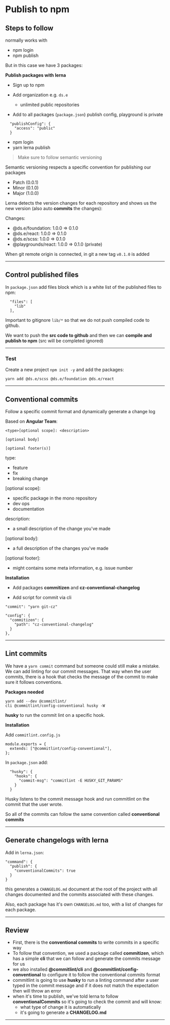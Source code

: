 # Publish to npm

## Steps to follow

normally works with

- npm login
- npm publish

But in this case we have 3 packages:

**Publish packages with lerna**

- Sign up to npm
- Add organization e.g. `ds.e`

  - unlimited public repositories

- Add to all packages (`package.json`) publish config, playground is private

```
  "publishConfig": {
    "access": "public"
  }
```

- npm login
- yarn lerna publish

> Make sure to follow semantic versioning

Semantic versioning respects a specific convention for publishing our packages

- Patch (0.0.1)
- Minor (0.1.0)
- Major (1.0.0)

Lerna detects the version changes for each repository and shows us the new version (also auto **commits** the changes):

Changes:

- @ds.e/foundation: 1.0.0 => 0.1.0
- @ds.e/react: 1.0.0 => 0.1.0
- @ds.e/scss: 1.0.0 => 0.1.0
- @playgrounds/react: 1.0.0 => 0.1.0 (private)

When git remote origin is connected, in git a new tag `v0.1.0` is added

---

## Control published files

In `package.json` add files block which is a white list of the published files to npm:

```
  "files": [
    "lib"
  ],
```

Important to gitignore `lib/*` so that we do not push compiled code to github.

We want to push the **src code to github** and then we can **compile and publish to npm** (src will be completed ignored)

---

### Test

Create a new project `npm init -y` and add the packages:

```
yarn add @ds.e/scss @ds.e/foundation @ds.e/react
```

---

## Conventional commits

Follow a specific commit format and dynamically generate a change log

Based on **Angular Team**:

```
<type>[optional scope]: <description>

[optional body]

[optional footer(s)]
```

type:

- feature
- fix
- breaking change

[optional scope]:

- specific package in the mono repository
- dev ops
- documentation

description:

- a small description of the change you've made

[optional body]:

- a full description of the changes you've made

[optional footer]:

- might contains some meta information, e.g. issue number

**Installation**

- Add packages **commitizen** and **cz-conventional-changelog**

- Add script for commit via cli

```
"commit": "yarn git-cz"
```

```
"config": {
  "commitizen": {
    "path": "cz-conventional-changelog"
  }
},
```

---

## Lint commits

We have a `yarn commit` command but someone could still make a mistake. We can add linting for our commit messages. That way when the user commits, there is a hook that checks the message of the commit to make sure it follows conventions.

**Packages needed**

```
yarn add --dev @commitlint/
cli @commitlint/config-conventional husky -W
```

**husky** to run the commit lint on a specific hook.

**Installation**

Add `commitlint.config.js`

```
module.exports = {
  extends: ["@commitlint/config-conventional"],
};

```

In `package.json` add:

```
  "husky": {
    "hooks": {
      "commit-msg": "commitlint -E HUSKY_GIT_PARAMS"
    }
  }
```

Husky listens to the commit message hook and run commitlint on the commit that the user wrote.

So all of the commits can follow the same convention called **conventional commits**

---

## Generate changelogs with lerna

Add in `lerna.json`:

```
"command": {
  "publish": {
    "conventionalCommits": true
  }
}
```

this generates a `CHANGELOG.md` document at the root of the project with all changes documented and the commits associated with these changes.

Also, each package has it's own `CHANGELOG.md` too, with a list of changes for each package.

---

## Review

- First, there is the **conventional commits** to write commits in a specific way
- To follow that convention, we used a package called **commitizen**, which has a simple **cli** that we can follow and generate the commits message for us
- we also installed **@commitlint/cli** and **@commitlint/config-conventional** to configure it to follow the conventional commits format
- commitlint is going to use **husky** to run a linting command after a user typed in the commit message and if it does not match the expectation then will throw an error
- when it's time to publish, we've told lerna to follow **conventionalCommits** so it's going to check the commit and will know:
  - what type of change it is automatically
  - it's going to generate a **CHANGELOG.md**

---
